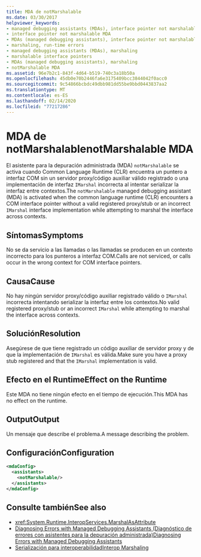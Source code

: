 ```yaml
---
title: MDA de notMarshalable
ms.date: 03/30/2017
helpviewer_keywords:
- managed debugging assistants (MDAs), interface pointer not marshalable
- interface pointer not marshalable MDA
- MDAs (managed debugging assistants), interface pointer not marshalable
- marshaling, run-time errors
- managed debugging assistants (MDAs), marshaling
- marshalable interface pointers
- MDAs (managed debugging assistants), marshaling
- notMarshalable MDA
ms.assetid: 96e7b2c1-843f-4d64-b519-740c3a18b50a
ms.openlocfilehash: 45db0e70b2446fa6e3175409bcc3844042f0acc0
ms.sourcegitcommit: 9c54866bcbdc49dbb981dd55be9bbd0443837aa2
ms.translationtype: MT
ms.contentlocale: es-ES
ms.lasthandoff: 02/14/2020
ms.locfileid: "77217286"
---
```

# <a name="notmarshalable-mda"></a><span data-ttu-id="4d563-102">MDA de notMarshalable</span><span class="sxs-lookup"><span data-stu-id="4d563-102">notMarshalable MDA</span></span>
<span data-ttu-id="4d563-103">El asistente para la depuración administrada (MDA) `notMarshalable` se activa cuando Common Language Runtime (CLR) encuentra un puntero a interfaz COM sin un servidor proxy/código auxiliar válido registrado o una implementación de interfaz `IMarshal` incorrecta al intentar serializar la interfaz entre contextos.</span><span class="sxs-lookup"><span data-stu-id="4d563-103">The `notMarshalable` managed debugging assistant (MDA) is activated when the common language runtime (CLR) encounters a COM interface pointer without a valid registered proxy/stub or an incorrect `IMarshal` interface implementation while attempting to marshal the interface across contexts.</span></span>  
  
## <a name="symptoms"></a><span data-ttu-id="4d563-104">Síntomas</span><span class="sxs-lookup"><span data-stu-id="4d563-104">Symptoms</span></span>  
 <span data-ttu-id="4d563-105">No se da servicio a las llamadas o las llamadas se producen en un contexto incorrecto para los punteros a interfaz COM.</span><span class="sxs-lookup"><span data-stu-id="4d563-105">Calls are not serviced, or calls occur in the wrong context for COM interface pointers.</span></span>  
  
## <a name="cause"></a><span data-ttu-id="4d563-106">Causa</span><span class="sxs-lookup"><span data-stu-id="4d563-106">Cause</span></span>  
 <span data-ttu-id="4d563-107">No hay ningún servidor proxy/código auxiliar registrado válido o `IMarshal` incorrecta intentando serializar la interfaz entre los contextos.</span><span class="sxs-lookup"><span data-stu-id="4d563-107">No valid registered proxy/stub or an incorrect `IMarshal` while attempting to marshal the interface across contexts.</span></span>  
  
## <a name="resolution"></a><span data-ttu-id="4d563-108">Solución</span><span class="sxs-lookup"><span data-stu-id="4d563-108">Resolution</span></span>  
 <span data-ttu-id="4d563-109">Asegúrese de que tiene registrado un código auxiliar de servidor proxy y de que la implementación de `IMarshal` es válida.</span><span class="sxs-lookup"><span data-stu-id="4d563-109">Make sure you have a proxy stub registered and that the `IMarshal` implementation is valid.</span></span>  
  
## <a name="effect-on-the-runtime"></a><span data-ttu-id="4d563-110">Efecto en el Runtime</span><span class="sxs-lookup"><span data-stu-id="4d563-110">Effect on the Runtime</span></span>  
 <span data-ttu-id="4d563-111">Este MDA no tiene ningún efecto en el tiempo de ejecución.</span><span class="sxs-lookup"><span data-stu-id="4d563-111">This MDA has no effect on the runtime.</span></span>  
  
## <a name="output"></a><span data-ttu-id="4d563-112">Output</span><span class="sxs-lookup"><span data-stu-id="4d563-112">Output</span></span>  
 <span data-ttu-id="4d563-113">Un mensaje que describe el problema.</span><span class="sxs-lookup"><span data-stu-id="4d563-113">A message describing the problem.</span></span>  
  
## <a name="configuration"></a><span data-ttu-id="4d563-114">Configuración</span><span class="sxs-lookup"><span data-stu-id="4d563-114">Configuration</span></span>  
  
```xml  
<mdaConfig>  
  <assistants>  
    <notMarshalable/>  
  </assistants>  
</mdaConfig>  
```  
  
## <a name="see-also"></a><span data-ttu-id="4d563-115">Consulte también</span><span class="sxs-lookup"><span data-stu-id="4d563-115">See also</span></span>

- <xref:System.Runtime.InteropServices.MarshalAsAttribute>
- [<span data-ttu-id="4d563-116">Diagnosing Errors with Managed Debugging Assistants (Diagnóstico de errores con asistentes para la depuración administrada)</span><span class="sxs-lookup"><span data-stu-id="4d563-116">Diagnosing Errors with Managed Debugging Assistants</span></span>](diagnosing-errors-with-managed-debugging-assistants.md)
- [<span data-ttu-id="4d563-117">Serialización para interoperabilidad</span><span class="sxs-lookup"><span data-stu-id="4d563-117">Interop Marshaling</span></span>](../interop/interop-marshaling.md)
